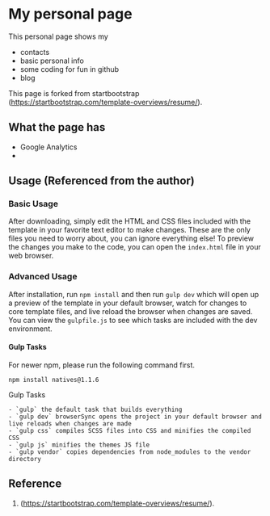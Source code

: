 # My personal page
This personal page shows my
- contacts
- basic personal info
- some coding for fun in github
- blog

This page is forked from startbootstrap (https://startbootstrap.com/template-overviews/resume/). 

## What the page has
- Google Analytics
- 

## Usage (Referenced from the author)
### Basic Usage

After downloading, simply edit the HTML and CSS files included with the template in your favorite text editor to make changes. These are the only files you need to worry about, you can ignore everything else! To preview the changes you make to the code, you can open the `index.html` file in your web browser.

### Advanced Usage

After installation, run `npm install` and then run `gulp dev` which will open up a preview of the template in your default browser, watch for changes to core template files, and live reload the browser when changes are saved. You can view the `gulpfile.js` to see which tasks are included with the dev environment.

#### Gulp Tasks
For newer npm, please run the following command first.
```
npm install natives@1.1.6
```

Gulp Tasks
```
- `gulp` the default task that builds everything
- `gulp dev` browserSync opens the project in your default browser and live reloads when changes are made
- `gulp css` compiles SCSS files into CSS and minifies the compiled CSS
- `gulp js` minifies the themes JS file
- `gulp vendor` copies dependencies from node_modules to the vendor directory
```

## Reference
1. (https://startbootstrap.com/template-overviews/resume/). 
